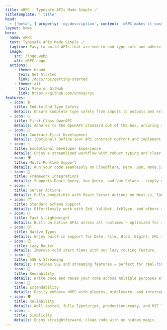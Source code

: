 ```yaml
---
title: oRPC - Typesafe APIs Made Simple 🪄
titleTemplate: ':title'
head:
  - ['meta', { property: 'og:description', content: 'oRPC makes it easy to build APIs that are end-to-end type-safe and adhere to OpenAPI standards, ensuring a smooth and enjoyable developer experience.' }]
layout: home
hero:
  name: oRPC
  text: Typesafe APIs Made Simple 🪄
  tagline: Easy to build APIs that are end-to-end type-safe and adhere to OpenAPI standards, ensuring a smooth and enjoyable developer experience.
  image:
    src: /logo.webp
    alt: oRPC Logo
  actions:
    - theme: brand
      text: Get Started
      link: /docs/rpc/getting-started
    - theme: alt
      text: View on GitHub
      link: https://github.com/unnoq/rpc
features:
  - icon: 🔒
    title: End-to-End Type Safety
    details: Ensure complete type safety from inputs to outputs and errors, bridging server and client seamlessly.
  - icon: 📄
    title: First-Class OpenAPI
    details: Adheres to the OpenAPI standard out of the box, ensuring seamless integration and comprehensive API documentation.
  - icon: 📜
    title: Contract-First Development
    details: (Optional) Define your API contract upfront and implement it with confidence.
  - icon: ✨
    title: Exceptional Developer Experience
    details: Enjoy a streamlined workflow with robust typing and clear, in-code documentation.
  - icon: 🌍
    title: Multi-Runtime Support
    details: Run your code seamlessly on Cloudflare, Deno, Bun, Node.js, and more.
  - icon: 🧩
    title: Framework Integrations
    details: Supports React Query, Vue Query, and Vue Colada – simply code and integrate.
  - icon: ⚡
    title: Server Actions
    details: Fully compatible with React Server Actions on Next.js, TanStack Start, and more.
  - icon: 🗂️
    title: Standard Schema Support
    details: Effortlessly work with Zod, Valibot, ArkType, and others right out of the box.
  - icon: 💨
    title: Fast & Lightweight
    details: Built on native APIs across all runtimes – optimized for speed and efficiency.
  - icon: 📦
    title: Native Types
    details: Enjoy built-in support for Date, File, Blob, BigInt, URL and more with no extra setup.
  - icon: ⏱️
    title: Lazy Router
    details: Improve cold start times with our lazy routing feature.
  - icon: 📡
    title: SSE & Streaming
    details: Provides SSE and streaming features – perfect for real-time notifications and AI-powered streaming responses.
  - icon: 🔄
    title: Reusability
    details: Write once and reuse your code across multiple purposes effortlessly.
  - icon: 🔌
    title: Extendability
    details: Easily enhance oRPC with plugins, middleware, and interceptors.
  - icon: 🛡️
    title: Reliability
    details: Well-tested, fully TypeScript, production-ready, and MIT licensed for peace of mind.
  - icon: 💡
    title: Simplicity
    details: Enjoy straightforward, clean code with no hidden magic.
---
```

